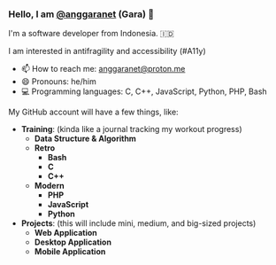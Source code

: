 ### Hello, I am  [@anggaranet](https://x.com/anggaranet) (Gara) 👋

I'm a software developer from Indonesia. 🇮🇩

I am interested in antifragility and accessibility (#A11y)

- 📫 How to reach me: anggaranet@proton.me
- 😄 Pronouns: he/him
- 💻 Programming languages: C, C++, JavaScript, Python, PHP, Bash

My GitHub account will have a few things, like:

- **Training**: (kinda like a journal tracking my workout progress)
  - **Data Structure & Algorithm**
  - **Retro**
      - **Bash**
      - **C**
      - **C++**
  - **Modern**
      - **PHP**
      - **JavaScript**
      - **Python**
- **Projects**: (this will include mini, medium, and big-sized projects)
  - **Web Application**
  - **Desktop Application**
  - **Mobile Application**




